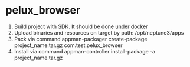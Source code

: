 # pelux_browser


   1. Build project with SDK. It should be done under docker
   2. Upload binaries and resources on target by path: /opt/neptune3/apps
   3. Pack via command appman-packager create-package project_name.tar.gz com.test.pelux_browser
   4. Install via command appman-controller install-package -a project_name.tar.gz
